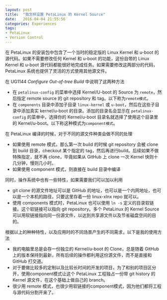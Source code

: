 ```yaml
---
layout: post
title:  "我怎样设置 PetaLinux 的 Kernel Source"
date:   2016-04-04 21:55:56
categories: Experiences
tags:
- PetaLinux
- Version Control
---
```


在 PetaLinux 的安装包中包含了一个当时的稳定版的 Linux Kernel 和 u-boot 的源代码。如果不需要修改任何 Kernel 和 u-boot 的功能，这份自带的 Linux Kernel 和 u-boot 源代码都能很好地完成任务。如果需要修改这两部分的代码，PetaLinux 系统也提供了灵活的方式使用其他源文件。

在 UG1144 _Configure Out-of-tree Build_ 中说明了这两种方法
- 在 `petalinux-config` 的菜单中选择 Kernel/U-boot 的 Source 为 `remote`，然后指定 remote source 的 git repository 和 tag。以下称为`remote模式`。
- 在 `components` 目录中添加子目录 `linux-kernel` 或 `u-boot`，然后在这些子目录中添加真实 kernel/u-boot 的目录。添加的目录名会显示在 `petalinux-config` 的菜单中，选择你的 Kernel/u-boot 目录名就选择了使用这个目录里的 Kernel/u-boot。以下称这种模式为`component模式`。

在 PetaLinux 编译的时候，对于不同的源文件种类会做不同的处理
- 如果使用 remote 模式，那么第一次 build 的时候 git repository 会被 clone 到 build 目录，checkout 某个指定的 tag，然后再进行build。后续如果不做特殊指定，就不再 clone，毕竟如果从 GitHub 上 clone 一次 Kernel 快则十几分钟，慢则几小时。
- 如果使用 component 模式，则直接在 build 目录中编译

同时，操作系统中也有一些特性，如果需要我们可以加以利用
- git clone 的源文件地址可以是 GitHub 的地址，也可以是一个内网地址，也可以是一个本机的路径，只要这里存着一份 linux-xlnx repo 就可以。
- 使用 components 模式时，PetaLinux 也可以使用 `ln -s` 定义的目录软链接。这个软链接可以指向 git repository。多个 PetaLinux 的 Kernel Source 可以用软链接指向同一份源文件，以达到共享源文件以及节省磁盘空间的目的。

根据以上的种种特性，以及应用时的不同场景产生的不同需求，以下是我的使用方法
- 我的电脑里总是会存一份独立的 Kernel/u-boot 的 Clone，总是随着 GitHub 上的版本保持到最新，所有后续的操作都利用这份源文件，而不是直接和 GitHub 打交道。
- 对于要做比较多的定制以及比较长时间的开发的项目，为了和别的项目区分开，使用component模式让这个 PetaLinux 工程独占一份带 git history 的 Kernel 源文件，在这个基础上做自己的 branch。
- 很少用 remote 模式，也很少用软链接的component模式，因为他们都将工程与源代码分割开来了。